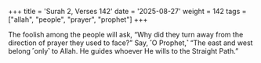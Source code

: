 +++
title = 'Surah 2, Verses 142'
date = '2025-08-27'
weight = 142
tags = ["allah", "people", "prayer", "prophet"]
+++

The foolish among the people will ask, “Why did they turn away from the direction of prayer they used to face?” Say, ˹O Prophet,˺ “The east and west belong ˹only˺ to Allah. He guides whoever He wills to the Straight Path.”